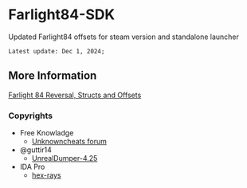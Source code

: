 # Farlight84-SDK
Updated Farlight84 offsets for steam version and standalone launcher

```Latest update: Dec 1, 2024;```

## More Information
[Farlight 84 Reversal, Structs and Offsets](https://www.unknowncheats.me/forum/farlight-84-a/580566-farlight-84-reversal-structs-offsets.html)

### Copyrights
- Free Knowladge
  - [Unknowncheats forum]([https://github.com/guttir14/UnrealDumper-4.25](https://www.unknowncheats.me))
- @guttir14
  - [UnrealDumper-4.25](https://github.com/guttir14/UnrealDumper-4.25)
- IDA Pro
  - [hex-rays](https://hex-rays.com/ida-pro/)
